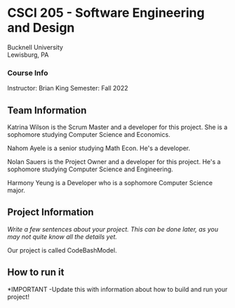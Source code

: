 # CSCI 205 - Software Engineering and Design
Bucknell University  
Lewisburg, PA
### Course Info
Instructor: Brian King
Semester: Fall 2022
## Team Information
Katrina Wilson is the Scrum Master and a developer for this project. She is a 
sophomore studying Computer Science and Economics.

Nahom Ayele is a senior studying Math Econ. He's a developer.

Nolan Sauers is the Project Owner and a developer for this project. He's a sophomore studying Computer Science and Engineering.

Harmony Yeung is a Developer who is a sophomore Computer Science major.

## Project Information
*Write a few sentences about your project. This can be done later, as you may not quite know all the details yet.*

Our project is called CodeBashModel.
## How to run it
*IMPORTANT -Update this with information about how to build and run your project!